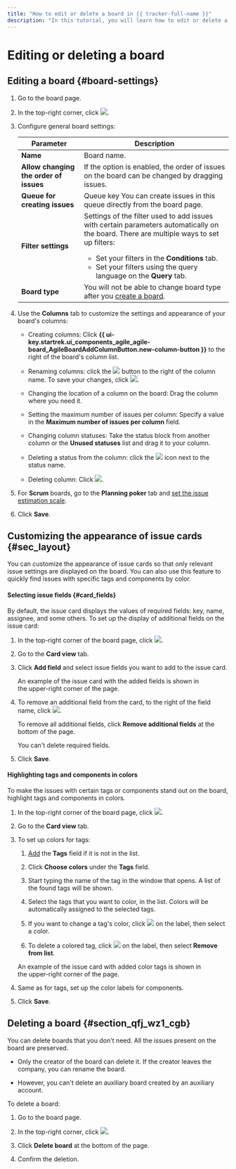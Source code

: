 ```yaml
---
title: "How to edit or delete a board in {{ tracker-full-name }}"
description: "In this tutorial, you will learn how to edit or delete a board in {{ tracker-name }}."
---
```


# Editing or deleting a board

## Editing a board {#board-settings}

1. Go to the board page.

1. In the top-right corner, click ![](../../_assets/tracker/edit-agile.png).

1. Configure general board settings:

   | Parameter | Description |
   | -------- | -------- |
   | **Name** | Board name. |
   | **Allow changing the order of issues** | If the option is enabled, the order of issues on the board can be changed by dragging issues. |
   | **Queue for creating issues** | Queue key You can create issues in this queue directly from the board page. |
   | **Filter settings** | Settings of the filter used to add issues with certain parameters automatically on the board. There are multiple ways to set up filters:<br/><ul><li>Set your filters in the **Conditions** tab.</li><li>Set your filters using the query language on the **Query** tab.</li></ul> |
   | **Board type** | You will not be able to change board type after you [create a board](create-agile-board.md). |

1. Use the **Columns** tab to customize the settings and appearance of your board's columns:

   - Creating columns: Click **{{ ui-key.startrek.ui_components_agile_agile-board_AgileBoardAddColumnButton.new-column-button }}** to the right of the board's column list.

   - Renaming columns: click the ![](../../_assets/tracker/button-edit.png) button to the right of the column name. To save your changes, click ![](../../_assets/tracker/approve-checkmark.png).

   - Changing the location of a column on the board: Drag the column where you need it.

   - Setting the maximum number of issues per column: Specify a value in the **Maximum number of issues per column** field.

   - Changing column statuses: Take the status block from another column or the **Unused statuses** list and drag it to your column.

   - Deleting a status from the column: click the ![](../../_assets/tracker/delete-agile-status.png) icon next to the status name.

   - Deleting column: Click ![](../../_assets/tracker/delete-agile-column.png).

1. For **Scrum** boards, go to the **Planning poker** tab and [set the issue estimation scale](planning-poker.md#section_scale).

1. Click **Save**.

## Customizing the appearance of issue cards {#sec_layout}

You can customize the appearance of issue cards so that only relevant issue settings are displayed on the board. You can also use this feature to quickly find issues with specific tags and components by color.

#### Selecting issue fields {#card_fields}

By default, the issue card displays the values of required fields: key, name, assignee, and some others. To set up the display of additional fields on the issue card:

1. In the top-right corner of the board page, click ![](../../_assets/tracker/edit-agile.png).

1. Go to the **Card view** tab.

1. Click **Add field** and select issue fields you want to add to the issue card.

   An example of the issue card with the added fields is shown in the upper-right corner of the page.

1. To remove an additional field from the card, to the right of the field name, click ![](../../_assets/tracker/delete-agile-column.png).

   To remove all additional fields, click **Remove additional fields** at the bottom of the page.

   You can't delete required fields.

1. Click **Save**.

#### Highlighting tags and components in colors

To make the issues with certain tags or components stand out on the board, highlight tags and components in colors.

1. In the top-right corner of the board page, click ![](../../_assets/tracker/edit-agile.png).

1. Go to the **Card view** tab.

1. To set up colors for tags:

   1. [Add](#card_fields) the **Tags** field if it is not in the list.

   1. Click **Choose colors** under the **Tags** field.

   1. Start typing the name of the tag in the window that opens. A list of the found tags will be shown.

   1. Select the tags that you want to color, in the list. Colors will be automatically assigned to the selected tags.

   1. If you want to change a tag's color, click ![](../../_assets/tracker/edit-tag.png) on the label, then select a color.

   1. To delete a colored tag, click ![](../../_assets/tracker/edit-tag.png) on the label, then select **Remove from list**.

   An example of the issue card with added color tags is shown in the upper-right corner of the page.

1. Same as for tags, set up the color labels for components.

1. Click **Save**.

## Deleting a board {#section_qfj_wz1_cgb}

You can delete boards that you don't need. All the issues present on the board are preserved.

* Only the creator of the board can delete it. If the creator leaves the company, you can rename the board.

* However, you can't delete an auxiliary board created by an auxiliary account.

To delete a board:

1. Go to the board page.

1. In the top-right corner, click ![](../../_assets/tracker/edit-agile.png).

1. Click **Delete board** at the bottom of the page.

1. Confirm the deletion.
